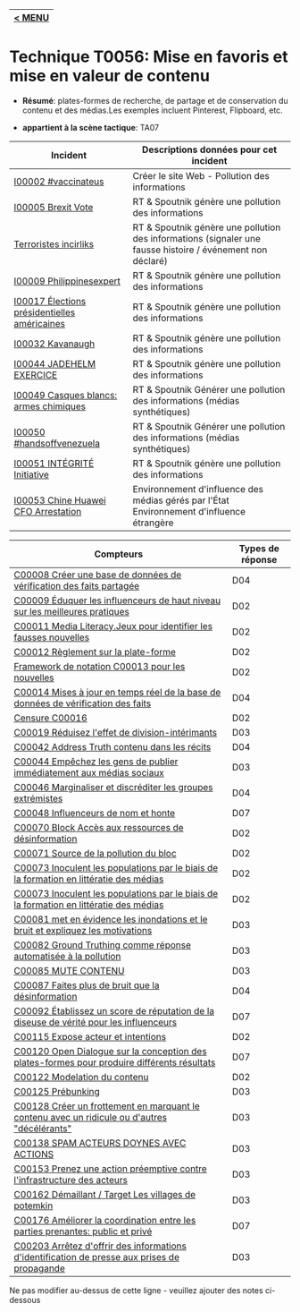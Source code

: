 |[< MENU](../../README.md)|
|---|
# Technique T0056: Mise en favoris et mise en valeur de contenu

* **Résumé**: plates-formes de recherche, de partage et de conservation du contenu et des médias.Les exemples incluent Pinterest, Flipboard, etc.

* **appartient à la scène tactique**: TA07


|Incident |Descriptions données pour cet incident |
|-------- |-------------------- |
|[I00002 #vaccinateus](../generated_pages/incidents/I00002.md) |Créer le site Web - Pollution des informations |
|[I00005 Brexit Vote](../generated_pages/incidents/I00005.md) |RT & Spoutnik génère une pollution des informations |
|[Terroristes incirliks](../generated_pages/incidents/I00007.md) |RT & Spoutnik génère une pollution des informations (signaler une fausse histoire / événement non déclaré) |
|[I00009 Philippinesexpert](../generated_pages/incidents/I00009.md) |RT & Spoutnik génère une pollution des informations |
|[I00017 Élections présidentielles américaines](../generated_pages/incidents/I00017.md) |RT & Spoutnik génère une pollution des informations ||[I00029 MH17 Investigation](../generated_pages/incidents/I00029.md) |RT & Spoutnik Générer une pollution des informations (médias synthétiques) |
|[I00032 Kavanaugh](../generated_pages/incidents/I00032.md) |RT & Spoutnik génère une pollution des informations |
|[I00044 JADEHELM EXERCICE](../generated_pages/incidents/I00044.md) |RT & Spoutnik génère une pollution des informations |
|[I00049 Casques blancs: armes chimiques](../generated_pages/incidents/I00049.md) |RT & Spoutnik Générer une pollution des informations (médias synthétiques) |
|[I00050 #handsoffvenezuela](../generated_pages/incidents/I00050.md) |RT & Spoutnik Générer une pollution des informations (médias synthétiques) |
|[I00051 INTÉGRITÉ Initiative](../generated_pages/incidents/I00051.md) |RT & Spoutnik génère une pollution des informations |
|[I00053 Chine Huawei CFO Arrestation](../generated_pages/incidents/I00053.md) |Environnement d'influence des médias gérés par l'État Environnement d'influence étrangère ||[I00063 Scandale du dopage olympique](../generated_pages/incidents/I00063.md) |RT & Spoutnik Générer une pollution des informations (médias synthétiques) |



|Compteurs |Types de réponse |
|-------- |-------------- |
|[C00008 Créer une base de données de vérification des faits partagée](../generated_pages/counters/C00008.md) |D04 |
|[C00009 Éduquer les influenceurs de haut niveau sur les meilleures pratiques](../generated_pages/counters/C00009.md) |D02 |
|[C00011 Media Literacy.Jeux pour identifier les fausses nouvelles](../generated_pages/counters/C00011.md) |D02 |
|[C00012 Règlement sur la plate-forme](../generated_pages/counters/C00012.md) |D02 |
|[Framework de notation C00013 pour les nouvelles](../generated_pages/counters/C00013.md) |D02 |
|[C00014 Mises à jour en temps réel de la base de données de vérification des faits](../generated_pages/counters/C00014.md) |D04 |
|[Censure C00016](../generated_pages/counters/C00016.md) |D02 |
|[C00019 Réduisez l'effet de division-intérimants](../generated_pages/counters/C00019.md) |D03 ||[C00036 Infiltrez le groupe pour discréditer les leaders (diviser)](../generated_pages/counters/C00036.md) |D02 |
|[C00042 Address Truth contenu dans les récits](../generated_pages/counters/C00042.md) |D04 |
|[C00044 Empêchez les gens de publier immédiatement aux médias sociaux](../generated_pages/counters/C00044.md) |D03 |
|[C00046 Marginaliser et discréditer les groupes extrémistes](../generated_pages/counters/C00046.md) |D04 |
|[C00048 Influenceurs de nom et honte](../generated_pages/counters/C00048.md) |D07 |
|[C00070 Block Accès aux ressources de désinformation](../generated_pages/counters/C00070.md) |D02 |
|[C00071 Source de la pollution du bloc](../generated_pages/counters/C00071.md) |D02 |
|[C00073 Inoculent les populations par le biais de la formation en littératie des médias](../generated_pages/counters/C00073.md) |D02 |
|[C00073 Inoculent les populations par le biais de la formation en littératie des médias](../generated_pages/counters/C00073.md) |D02 ||[C00078 Modifier les algorithmes de recherche pour le contenu de désinformation](../generated_pages/counters/C00078.md) |D03 |
|[C00081 met en évidence les inondations et le bruit et expliquez les motivations](../generated_pages/counters/C00081.md) |D03 |
|[C00082 Ground Truthing comme réponse automatisée à la pollution](../generated_pages/counters/C00082.md) |D03 |
|[C00085 MUTE CONTENU](../generated_pages/counters/C00085.md) |D03 |
|[C00087 Faites plus de bruit que la désinformation](../generated_pages/counters/C00087.md) |D04 |
|[C00092 Établissez un score de réputation de la diseuse de vérité pour les influenceurs](../generated_pages/counters/C00092.md) |D07 |
|[C00115 Expose acteur et intentions](../generated_pages/counters/C00115.md) |D02 |
|[C00120 Open Dialogue sur la conception des plates-formes pour produire différents résultats](../generated_pages/counters/C00120.md) |D07 |
|[C00122 Modelation du contenu](../generated_pages/counters/C00122.md) |D02 |
|[C00125 Prébunking](../generated_pages/counters/C00125.md) |D03 ||[C00126 Alerte ambre des médias sociaux](../generated_pages/counters/C00126.md) |D03 |
|[C00128 Créer un frottement en marquant le contenu avec un ridicule ou d'autres "décélérants"](../generated_pages/counters/C00128.md) |D03 |
|[C00138 SPAM ACTEURS DOYNES AVEC ACTIONS](../generated_pages/counters/C00138.md) |D03 |
|[C00153 Prenez une action préemptive contre l'infrastructure des acteurs](../generated_pages/counters/C00153.md) |D03 |
|[C00162 Démaillant / Target Les villages de potemkin](../generated_pages/counters/C00162.md) |D03 |
|[C00176 Améliorer la coordination entre les parties prenantes: public et privé](../generated_pages/counters/C00176.md) |D07 |
|[C00203 Arrêtez d'offrir des informations d'identification de presse aux prises de propagande](../generated_pages/counters/C00203.md) |D03 |


Ne pas modifier au-dessus de cette ligne - veuillez ajouter des notes ci-dessous